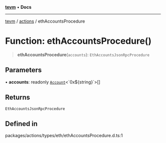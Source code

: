 [**tevm**](../../README.md) • **Docs**

***

[tevm](../../modules.md) / [actions](../README.md) / ethAccountsProcedure

# Function: ethAccountsProcedure()

> **ethAccountsProcedure**(`accounts`): `EthAccountsJsonRpcProcedure`

## Parameters

• **accounts**: readonly [`Account`](../../index/type-aliases/Account.md)\<\`0x$\{string\}\`\>[]

## Returns

`EthAccountsJsonRpcProcedure`

## Defined in

packages/actions/types/eth/ethAccountsProcedure.d.ts:1
